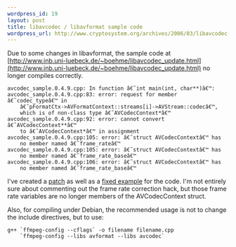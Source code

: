 ```yaml
--- 
wordpress_id: 19
layout: post
title: libavcodec / libavformat sample code
wordpress_url: http://www.cryptosystem.org/archives/2006/03/libavcodec-libavformat-sample-code/
---
```

Due to some changes in libavformat, the sample code at
[http://www.inb.uni-luebeck.de/~boehme/libavcodec_update.html](http://www.inb.uni-luebeck.de/~boehme/libavcodec_update.html) no longer
compiles correctly.

    avcodec_sample.0.4.9.cpp: In function â€˜int main(int, char**)â€™:
    avcodec_sample.0.4.9.cpp:83: error: request for member â€˜codec_typeâ€™ in 
        â€˜pFormatCtx->AVFormatContext::streams[i]->AVStream::codecâ€™, 
        which is of non-class type â€˜AVCodecContext*â€™
    avcodec_sample.0.4.9.cpp:92: error: cannot convert â€˜AVCodecContext**â€™ 
        to â€˜AVCodecContext*â€™ in assignment
    avcodec_sample.0.4.9.cpp:105: error: â€˜struct AVCodecContextâ€™ has 
        no member named â€˜frame_rateâ€™
    avcodec_sample.0.4.9.cpp:105: error: â€˜struct AVCodecContextâ€™ has 
        no member named â€˜frame_rate_baseâ€™
    avcodec_sample.0.4.9.cpp:106: error: â€˜struct AVCodecContextâ€™ has 
        no member named â€˜frame_rate_baseâ€™

I've created a [patch](http://cryptosystem.org/projects/libavcodec/avcodec_sample.patch) as well as a [fixed example](http://cryptosystem.org/projects/libavcodec/avcodec_sample.0.4.9-fixed.cpp) for the code. I'm not entirely sure about commenting out the frame rate correction hack, but those frame rate variables are no longer members of the AVCodecContext struct.

Also, for compiling under Debian, the recommended usage is not to change the include directives, but to use:

    g++ `ffmpeg-config --cflags` -o filename filename.cpp 
        `ffmpeg-config --libs avformat --libs avcodec`
